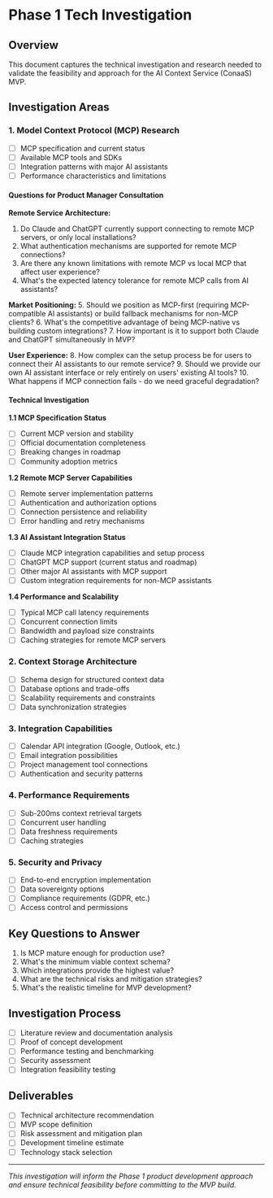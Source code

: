 # Phase 1 Tech Investigation

## Overview
This document captures the technical investigation and research needed to validate the feasibility and approach for the AI Context Service (ConaaS) MVP.

## Investigation Areas

### 1. Model Context Protocol (MCP) Research
- [ ] MCP specification and current status
- [ ] Available MCP tools and SDKs
- [ ] Integration patterns with major AI assistants
- [ ] Performance characteristics and limitations

#### Questions for Product Manager Consultation

**Remote Service Architecture:**
1. Do Claude and ChatGPT currently support connecting to remote MCP servers, or only local installations?
2. What authentication mechanisms are supported for remote MCP connections?
3. Are there any known limitations with remote MCP vs local MCP that affect user experience?
4. What's the expected latency tolerance for remote MCP calls from AI assistants?

**Market Positioning:**
5. Should we position as MCP-first (requiring MCP-compatible AI assistants) or build fallback mechanisms for non-MCP clients?
6. What's the competitive advantage of being MCP-native vs building custom integrations?
7. How important is it to support both Claude and ChatGPT simultaneously in MVP?

**User Experience:**
8. How complex can the setup process be for users to connect their AI assistants to our remote service?
9. Should we provide our own AI assistant interface or rely entirely on users' existing AI tools?
10. What happens if MCP connection fails - do we need graceful degradation?

#### Technical Investigation

**1.1 MCP Specification Status**
- [ ] Current MCP version and stability
- [ ] Official documentation completeness
- [ ] Breaking changes in roadmap
- [ ] Community adoption metrics

**1.2 Remote MCP Server Capabilities**
- [ ] Remote server implementation patterns
- [ ] Authentication and authorization options
- [ ] Connection persistence and reliability
- [ ] Error handling and retry mechanisms

**1.3 AI Assistant Integration Status**
- [ ] Claude MCP integration capabilities and setup process
- [ ] ChatGPT MCP support (current status and roadmap)
- [ ] Other major AI assistants with MCP support
- [ ] Custom integration requirements for non-MCP assistants

**1.4 Performance and Scalability**
- [ ] Typical MCP call latency requirements
- [ ] Concurrent connection limits
- [ ] Bandwidth and payload size constraints
- [ ] Caching strategies for remote MCP servers

### 2. Context Storage Architecture
- [ ] Schema design for structured context data
- [ ] Database options and trade-offs
- [ ] Scalability requirements and constraints
- [ ] Data synchronization strategies

### 3. Integration Capabilities
- [ ] Calendar API integration (Google, Outlook, etc.)
- [ ] Email integration possibilities
- [ ] Project management tool connections
- [ ] Authentication and security patterns

### 4. Performance Requirements
- [ ] Sub-200ms context retrieval targets
- [ ] Concurrent user handling
- [ ] Data freshness requirements
- [ ] Caching strategies

### 5. Security and Privacy
- [ ] End-to-end encryption implementation
- [ ] Data sovereignty options
- [ ] Compliance requirements (GDPR, etc.)
- [ ] Access control and permissions

## Key Questions to Answer
1. Is MCP mature enough for production use?
2. What's the minimum viable context schema?
3. Which integrations provide the highest value?
4. What are the technical risks and mitigation strategies?
5. What's the realistic timeline for MVP development?

## Investigation Process
- [ ] Literature review and documentation analysis
- [ ] Proof of concept development
- [ ] Performance testing and benchmarking
- [ ] Security assessment
- [ ] Integration feasibility testing

## Deliverables
- [ ] Technical architecture recommendation
- [ ] MVP scope definition
- [ ] Risk assessment and mitigation plan
- [ ] Development timeline estimate
- [ ] Technology stack selection

---

*This investigation will inform the Phase 1 product development approach and ensure technical feasibility before committing to the MVP build.*